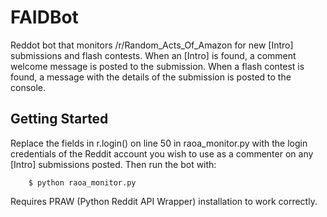 FAIDBot
=======

Reddot bot that monitors /r/Random_Acts_Of_Amazon for new [Intro] submissions and flash contests.
When an [Intro] is found, a comment welcome message is posted to the submission.
When a flash contest is found, a message with the details of the submission is posted
to the console.

Getting Started
----------------

Replace the fields in r.login() on line 50 in raoa_monitor.py with the login credentials of the Reddit account you wish to use as a commenter on any [Intro] submissions posted. Then run the bot with:

        $ python raoa_monitor.py 
        
Requires PRAW (Python Reddit API Wrapper) installation to work correctly.
